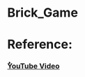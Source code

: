 # Brick_Game
# Reference: 

### [ُYouTube Video](https://www.youtube.com/watch?v=K9qMm3JbOH0&feature=youtu.be)
